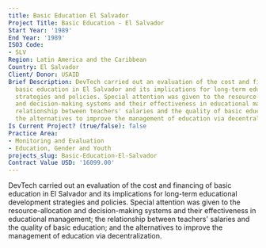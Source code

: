 ```yaml
---
title: Basic Education El Salvador
Project Title: Basic Education - El Salvador
Start Year: '1989'
End Year: '1989'
ISO3 Code:
- SLV
Region: Latin America and the Caribbean
Country: El Salvador
Client/ Donor: USAID
Brief Description: DevTech carried out an evaluation of the cost and financing of
  basic education in El Salvador and its implications for long-term educational development
  strategies and policies. Special attention was given to the resource-allocation
  and decision-making systems and their effectiveness in educational management; the
  relationship between teachers' salaries and the quality of basic education; and
  the alternatives to improve the management of education via decentralization.
Is Current Project? (true/false): false
Practice Area:
- Monitoring and Evaluation
- Education, Gender and Youth
projects_slug: Basic-Education-El-Salvador
Contract Value USD: '16099.00'
---
```


DevTech carried out an evaluation of the cost and financing of basic education in El Salvador and its implications for long-term educational development strategies and policies. Special attention was given to the resource-allocation and decision-making systems and their effectiveness in educational management; the relationship between teachers' salaries and the quality of basic education; and the alternatives to improve the management of education via decentralization.